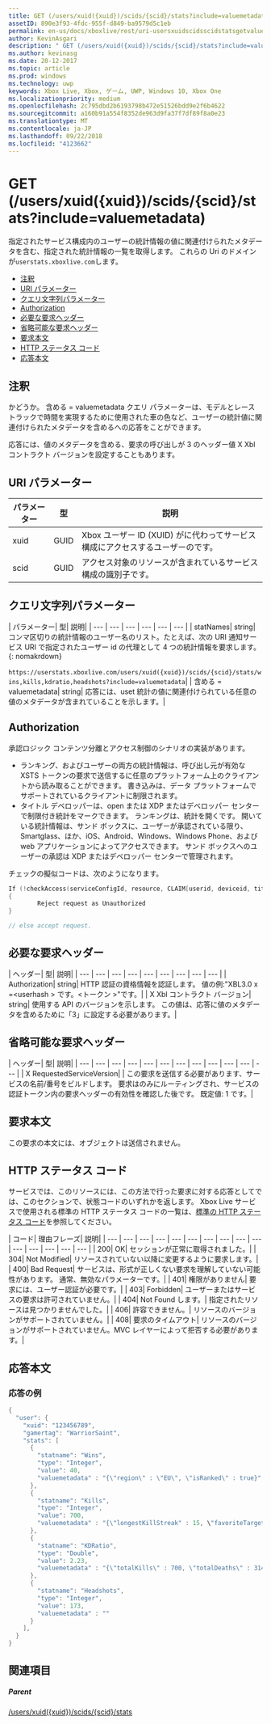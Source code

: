 ```yaml
---
title: GET (/users/xuid({xuid})/scids/{scid}/stats?include=valuemetadata)
assetID: 890e3f93-4fdc-955f-d849-ba9579d5c1eb
permalink: en-us/docs/xboxlive/rest/uri-usersxuidscidsscidstatsgetvaluemetadata.html
author: KevinAsgari
description: " GET (/users/xuid({xuid})/scids/{scid}/stats?include=valuemetadata)"
ms.author: kevinasg
ms.date: 20-12-2017
ms.topic: article
ms.prod: windows
ms.technology: uwp
keywords: Xbox Live, Xbox, ゲーム, UWP, Windows 10, Xbox One
ms.localizationpriority: medium
ms.openlocfilehash: 2c795dbd2b6193798b472e51526bdd9e2f6b4622
ms.sourcegitcommit: a160b91a554f8352de963d9fa37f7df89f8a0e23
ms.translationtype: MT
ms.contentlocale: ja-JP
ms.lasthandoff: 09/22/2018
ms.locfileid: "4123662"
---
```

# <a name="get-usersxuidxuidscidsscidstatsincludevaluemetadata"></a>GET (/users/xuid({xuid})/scids/{scid}/stats?include=valuemetadata)
指定されたサービス構成内のユーザーの統計情報の値に関連付けられたメタデータを含む、指定された統計情報の一覧を取得します。
これらの Uri のドメインが`userstats.xboxlive.com`します。

  * [注釈](#ID4EV)
  * [URI パラメーター](#ID4EAB)
  * [クエリ文字列パラメーター](#ID4ELB)
  * [Authorization](#ID4EWC)
  * [必要な要求ヘッダー](#ID4ERD)
  * [省略可能な要求ヘッダー](#ID4EDF)
  * [要求本文](#ID4EHG)
  * [HTTP ステータス コード](#ID4ESG)
  * [応答本文](#ID4EJCAC)

<a id="ID4EV"></a>


## <a name="remarks"></a>注釈

かどうか。 含める = valuemetadata クエリ パラメーターは、モデルとレース トラックで時間を実現するために使用された車の色など、ユーザーの統計値に関連付けられたメタデータを含めるへの応答をことができます。

応答には、値のメタデータを含める、要求の呼び出しが 3 のヘッダー値 X Xbl コントラクト バージョンを設定することもあります。

<a id="ID4EAB"></a>


## <a name="uri-parameters"></a>URI パラメーター

| パラメーター| 型| 説明|
| --- | --- | --- |
| xuid| GUID| Xbox ユーザー ID (XUID) がに代わってサービス構成にアクセスするユーザーのです。|
| scid| GUID| アクセス対象のリソースが含まれているサービス構成の識別子です。|

<a id="ID4ELB"></a>


## <a name="query-string-parameters"></a>クエリ文字列パラメーター

| パラメーター| 型| 説明|
| --- | --- | --- | --- | --- | --- |
| statNames| string| コンマ区切りの統計情報のユーザー名のリスト。たとえば、次の URI 通知サービス URI で指定されたユーザー id の代理として 4 つの統計情報を要求します。{: nomakrdown}<br/><br/>`https://userstats.xboxlive.com/users/xuid({xuid})/scids/{scid}/stats/wins,kills,kdratio,headshots?include=valuemetadata`| 
| 含める = valuemetadata| string| 応答には、uset 統計の値に関連付けられている任意の値のメタデータが含まれていることを示します。|

<a id="ID4EWC"></a>


## <a name="authorization"></a>Authorization

承認ロジック コンテンツ分離とアクセス制御のシナリオの実装があります。

   * ランキング、およびユーザーの両方の統計情報は、呼び出し元が有効な XSTS トークンの要求で送信するに任意のプラットフォーム上のクライアントから読み取ることができます。 書き込みは、データ プラットフォームでサポートされているクライアントに制限されます。
   * タイトル デベロッパーは、open または XDP またはデベロッパー センターで制限付き統計をマークできます。 ランキングは、統計を開くです。 開いている統計情報は、サンド ボックスに、ユーザーが承認されている限り、Smartglass、ほか、iOS、Android、Windows、Windows Phone、および web アプリケーションによってアクセスできます。 サンド ボックスへのユーザーの承認は XDP またはデベロッパー センターで管理されます。

チェックの擬似コードは、次のようになります。


```cpp
If (!checkAccess(serviceConfigId, resource, CLAIM[userid, deviceid, titleid]))
{
        Reject request as Unauthorized
}

// else accept request.

```


<a id="ID4ERD"></a>


## <a name="required-request-headers"></a>必要な要求ヘッダー

| ヘッダー| 型| 説明|
| --- | --- | --- | --- | --- | --- | --- | --- | --- |
| Authorization| string| HTTP 認証の資格情報を認証します。 値の例:"XBL3.0 x =&lt;userhash > です。&lt;トークン >"です。|
| X Xbl コントラクト バージョン| string| 使用する API のバージョンを示します。 この値は、応答に値のメタデータを含めるために「3」に設定する必要があります。|

<a id="ID4EDF"></a>


## <a name="optional-request-headers"></a>省略可能な要求ヘッダー

| ヘッダー| 型| 説明|
| --- | --- | --- | --- | --- | --- | --- | --- | --- | --- | --- | --- |
| X RequestedServiceVersion|  | この要求を送信する必要があります、サービスの名前/番号をビルドします。 要求はのみにルーティングされ、サービスの認証トークン内の要求ヘッダーの有効性を確認した後です。 既定値: 1 です。|

<a id="ID4EHG"></a>


## <a name="request-body"></a>要求本文

この要求の本文には、オブジェクトは送信されません。

<a id="ID4ESG"></a>


## <a name="http-status-codes"></a>HTTP ステータス コード

サービスでは、このリソースには、この方法で行った要求に対する応答としてでは、このセクションで、状態コードのいずれかを返します。 Xbox Live サービスで使用される標準の HTTP ステータス コードの一覧は、[標準の HTTP ステータス コード](../../additional/httpstatuscodes.md)を参照してください。

| コード| 理由フレーズ| 説明|
| --- | --- | --- | --- | --- | --- | --- | --- | --- | --- | --- | --- | --- | --- | --- |
| 200| OK| セッションが正常に取得されました。|
| 304| Not Modified| リソースされていない以降に変更するように要求します。|
| 400| Bad Request| サービスは、形式が正しくない要求を理解していない可能性があります。 通常、無効なパラメーターです。|
| 401| 権限がありません| 要求には、ユーザー認証が必要です。|
| 403| Forbidden| ユーザーまたはサービスの要求は許可されていません。|
| 404| Not Found します。| 指定されたリソースは見つかりませんでした。|
| 406| 許容できません。| リソースのバージョンがサポートされていません。|
| 408| 要求のタイムアウト| リソースのバージョンがサポートされていません。MVC レイヤーによって拒否する必要があります。|

<a id="ID4EJCAC"></a>


## <a name="response-body"></a>応答本文

<a id="ID4EPCAC"></a>


### <a name="sample-response"></a>応答の例


```cpp
{
  "user": {
    "xuid": "123456789",
    "gamertag": "WarriorSaint",
    "stats": [
      {
        "statname": "Wins",
        "type": "Integer",
        "value": 40,
        "valuemetadata" : "{\"region\" : \"EU\", \"isRanked\" : true}"
      },
      {
        "statname": "Kills",
        "type": "Integer",
        "value": 700,
        "valuemetadata" : "{\"longestKillStreak" : 15, \"favoriteTarget\" : \"CrazyPigeon\"}"
      },
      {
        "statname": "KDRatio",
        "type": "Double",
        "value": 2.23,
        "valuemetadata" : "{\"totalKills\" : 700, \"totalDeaths\" : 314}"
      },
      {
        "statname": "Headshots",
        "type": "Integer",
        "value": 173,
        "valuemetadata" : ""
      }
    ],
  }
}

```


<a id="ID4EZCAC"></a>


## <a name="see-also"></a>関連項目

<a id="ID4E2CAC"></a>


##### <a name="parent"></a>Parent

[/users/xuid({xuid})/scids/{scid}/stats](uri-usersxuidscidsscidstats.md)
